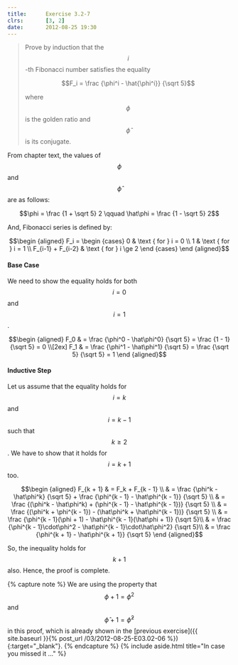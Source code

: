 ```yaml
---
title:      Exercise 3.2-7
clrs:       [3, 2]
date:       2012-08-25 19:30
---
```


> Prove by induction that the $$i$$-th Fibonacci number satisfies the equality
>
> $$F_i = \frac {\phi^i - \hat{\phi^i}} {\sqrt 5}$$
>
> where $$\phi$$ is the golden ratio and $$\hat\phi$$ is its conjugate.

From chapter text, the values of $$\phi$$ and $$\hat\phi$$ are as follows:

$$\phi = \frac {1 + \sqrt 5} 2 \qquad \hat\phi = \frac {1 - \sqrt 5} 2$$

And, Fibonacci series is defined by:

$$\begin {aligned}
F_i = \begin {cases}
    0 & \text { for } i = 0 \\
    1 & \text { for } i = 1 \\
    F_{i-1} + F_{i-2} & \text { for } i \ge 2
\end {cases}
\end {aligned}$$

#### Base Case

We need to show the equality holds for both $$i = 0$$ and $$i = 1$$.

$$\begin {aligned}
F_0 & = \frac {\phi^0 - \hat\phi^0} {\sqrt 5} = \frac {1 - 1} {\sqrt 5} = 0 \\[2ex]
F_1 & = \frac {\phi^1 - \hat\phi^1} {\sqrt 5} = \frac {\sqrt 5} {\sqrt 5} = 1
\end {aligned}$$

#### Inductive Step

Let us assume that the equality holds for $$i = k$$ and $$i = k - 1$$ such that $$k \ge 2$$. We have to show that it holds for $$i = k + 1$$ too.

$$\begin {aligned}
F_{k + 1} & = F_k + F_{k - 1} \\
          & = \frac {\phi^k - \hat\phi^k} {\sqrt 5} + \frac {\phi^{k - 1} - \hat\phi^{k - 1}} {\sqrt 5} \\
          & = \frac {(\phi^k - \hat\phi^k) + (\phi^{k - 1} - \hat\phi^{k - 1})} {\sqrt 5} \\
          & = \frac {(\phi^k + \phi^{k - 1}) - (\hat\phi^k + \hat\phi^{k - 1})} {\sqrt 5} \\
          & = \frac {\phi^{k - 1}(\phi + 1) - \hat\phi^{k - 1}(\hat\phi + 1)} {\sqrt 5}\\
          & = \frac {\phi^{k - 1}\cdot\phi^2 - \hat\phi^{k - 1}\cdot\hat\phi^2} {\sqrt 5}\\
          & = \frac {\phi^{k + 1} - \hat\phi^{k + 1}} {\sqrt 5}
\end {aligned}$$

So, the inequality holds for $$k + 1$$ also.
Hence, the proof is complete.

{% capture note %}
We are using the property that $$\phi + 1 = \phi^2$$ and $$\hat\phi + 1 = \hat\phi^2$$ in this proof, which is already shown in the [previous exercise]({{ site.baseurl }}{% post_url /03/2012-08-25-E03.02-06 %}){:target="_blank"}.
{% endcapture %}
{% include aside.html title="In case you missed it ..." %}

